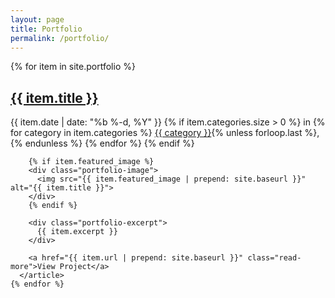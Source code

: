 ```yaml
---
layout: page
title: Portfolio
permalink: /portfolio/
---
```


<div class="portfolio">
  <div class="portfolio-items">
    {% for item in site.portfolio %}
      <article class="portfolio-item">
        <h2 class="portfolio-title">
          <a href="{{ item.url | prepend: site.baseurl }}">{{ item.title }}</a>
        </h2>
        <p class="portfolio-meta">
          <time datetime="{{ item.date | date_to_xmlschema }}">
            {{ item.date | date: "%b %-d, %Y" }}
          </time>
          {% if item.categories.size > 0 %}
          <span class="portfolio-categories">
            in
            {% for category in item.categories %}
              <a href="{{ site.baseurl }}/portfolio/categories/#{{ category | slugify }}">{{ category }}</a>{% unless forloop.last %}, {% endunless %}
            {% endfor %}
          </span>
          {% endif %}
        </p>

        {% if item.featured_image %}
        <div class="portfolio-image">
          <img src="{{ item.featured_image | prepend: site.baseurl }}" alt="{{ item.title }}">
        </div>
        {% endif %}

        <div class="portfolio-excerpt">
          {{ item.excerpt }}
        </div>

        <a href="{{ item.url | prepend: site.baseurl }}" class="read-more">View Project</a>
      </article>
    {% endfor %}

  </div>
</div>
